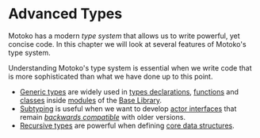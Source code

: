 # Advanced Types
Motoko has a modern *type system* that allows us to write powerful, yet concise code. In this chapter we will look at several features of Motoko's type system.

Understanding Motoko's type system is essential when we write code that is more sophisticated than what we have done up to this point.

- [Generic types](/advanced-types/generics.html) are widely used in [types declarations](/common-programming-concepts/types.html#the-type-keyword), [functions](/common-programming-concepts/functions.html) and [classes](/common-programming-concepts/objects-and-classes/classes.html) inside [modules](/common-programming-concepts/modules.html) of the [Base Library](/base-library.html).  
- [Subtyping](/advanced-types/subtyping.html) is useful when we want to develop [actor interfaces](/internet-computer-programming-concepts/async-data/candid.html#actor-interfaces) that remain [*backwards compatible*](/advanced-types/subtyping.html#backwards-compatibility) with older versions.  
- [Recursive types](/advanced-types/recursive-types.html) are powerful when defining [core data structures](/base-library/data-structures.html). 
